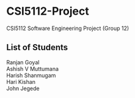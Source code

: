 # CSI5112-Project
CSI5112 Software Engineering Project (Group 12)

## List of Students
Ranjan Goyal\
Ashish V Muttumana\
Harish Shanmugam\
Hari Kishan\
John Jegede
